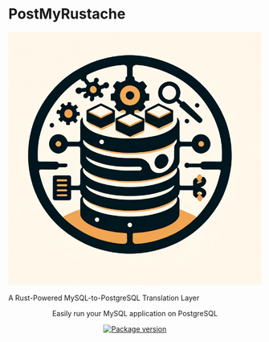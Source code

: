 # PostMyRustache

<p align="center">
  <a><img src="./imgs/logo.png" alt="postmyrustage logo"></a>
</p>
<p align=center>

A Rust-Powered MySQL-to-PostgreSQL Translation Layer

<p align=center>
Easily run your MySQL application on PostgreSQL
</p>

<p align="center">
<a href="https://github.com/mikeshootzz/PostMyRustache/blob/main/LICENSE-AGPL" target="_blank">
    <img src="https://img.shields.io/badge/License-AGPLv3-blue.svg" alt="Package version">
</a>
